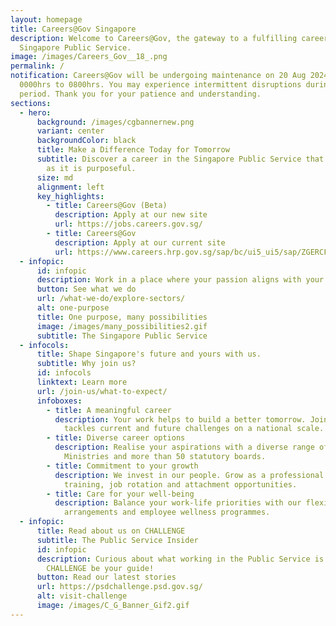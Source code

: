 ```yaml
---
layout: homepage
title: Careers@Gov Singapore
description: Welcome to Careers@Gov, the gateway to a fulfilling career in the
  Singapore Public Service.
image: /images/Careers_Gov__18_.png
permalink: /
notification: Careers@Gov will be undergoing maintenance on 20 Aug 2024 from
  0000hrs to 0800hrs. You may experience intermittent disruptions during this
  period. Thank you for your patience and understanding.
sections:
  - hero:
      background: /images/cgbannernew.png
      variant: center
      backgroundColor: black
      title: Make a Difference Today for Tomorrow
      subtitle: Discover a career in the Singapore Public Service that is as rewarding
        as it is purposeful.
      size: md
      alignment: left
      key_highlights:
        - title: Careers@Gov (Beta)
          description: Apply at our new site
          url: https://jobs.careers.gov.sg/
        - title: Careers@Gov
          description: Apply at our current site
          url: https://www.careers.hrp.gov.sg/sap/bc/ui5_ui5/sap/ZGERCFA004/index.html
  - infopic:
      id: infopic
      description: Work in a place where your passion aligns with your career.
      button: See what we do
      url: /what-we-do/explore-sectors/
      alt: one-purpose
      title: One purpose, many possibilities
      image: /images/many_possibilities2.gif
      subtitle: The Singapore Public Service
  - infocols:
      title: Shape Singapore's future and yours with us.
      subtitle: Why join us?
      id: infocols
      linktext: Learn more
      url: /join-us/what-to-expect/
      infoboxes:
        - title: A meaningful career
          description: Your work helps to build a better tomorrow. Join a team that
            tackles current and future challenges on a national scale.
        - title: Diverse career options
          description: Realise your aspirations with a diverse range of roles across 16
            Ministries and more than 50 statutory boards.
        - title: Commitment to your growth
          description: We invest in our people. Grow as a professional with our diverse
            training, job rotation and attachment opportunities.
        - title: Care for your well-being
          description: Balance your work-life priorities with our flexible work
            arrangements and employee wellness programmes.
  - infopic:
      title: Read about us on CHALLENGE
      subtitle: The Public Service Insider
      id: infopic
      description: Curious about what working in the Public Service is like? Let
        CHALLENGE be your guide!
      button: Read our latest stories
      url: https://psdchallenge.psd.gov.sg/
      alt: visit-challenge
      image: /images/C_G_Banner_Gif2.gif
---
```

